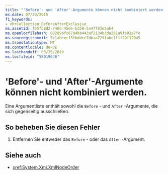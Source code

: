 ```yaml
---
title: "'Before'- und 'After'-Argumente können nicht kombiniert werden."
ms.date: 07/20/2015
f1_keywords:
- vbrCollection_BeforeAfterExclusive
ms.assetid: f55fb8d2-746d-45de-b350-5a47f83e5ab4
ms.openlocfilehash: 88289bfc6704bb443af2134b3da281a9fa91a7fe
ms.sourcegitcommit: 5c1abeec15fbddcc7dbaa729fabc1f1f29f12045
ms.translationtype: MT
ms.contentlocale: de-DE
ms.lasthandoff: 03/15/2019
ms.locfileid: "58019646"
---
```

# <a name="before-and-after-arguments-cannot-be-combined"></a>'Before'- und 'After'-Argumente können nicht kombiniert werden.
Eine Argumentliste enthält sowohl die `Before` - und `After` -Argumente, die sich gegenseitig ausschließen.  
  
## <a name="to-correct-this-error"></a>So beheben Sie diesen Fehler  
  
1.  Entfernen Sie entweder das `Before` - oder das `After` -Argument.  
  
## <a name="see-also"></a>Siehe auch

- <xref:System.Xml.XmlNodeOrder>
